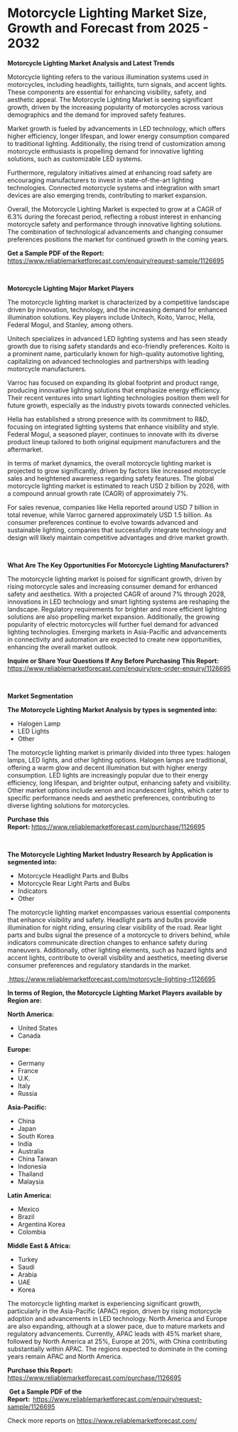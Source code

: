 <p><h1>Motorcycle Lighting Market Size, Growth and Forecast from 2025 - 2032</h1></p><p><strong>Motorcycle Lighting Market Analysis and Latest Trends</strong></p>
<p><p>Motorcycle lighting refers to the various illumination systems used in motorcycles, including headlights, taillights, turn signals, and accent lights. These components are essential for enhancing visibility, safety, and aesthetic appeal. The Motorcycle Lighting Market is seeing significant growth, driven by the increasing popularity of motorcycles across various demographics and the demand for improved safety features.</p><p>Market growth is fueled by advancements in LED technology, which offers higher efficiency, longer lifespan, and lower energy consumption compared to traditional lighting. Additionally, the rising trend of customization among motorcycle enthusiasts is propelling demand for innovative lighting solutions, such as customizable LED systems. </p><p>Furthermore, regulatory initiatives aimed at enhancing road safety are encouraging manufacturers to invest in state-of-the-art lighting technologies. Connected motorcycle systems and integration with smart devices are also emerging trends, contributing to market expansion. </p><p>Overall, the Motorcycle Lighting Market is expected to grow at a CAGR of 6.3% during the forecast period, reflecting a robust interest in enhancing motorcycle safety and performance through innovative lighting solutions. The combination of technological advancements and changing consumer preferences positions the market for continued growth in the coming years.</p></p>
<p><strong>Get a Sample PDF of the Report:&nbsp;</strong> <a href="https://www.reliablemarketforecast.com/enquiry/request-sample/1126695?utm_campaign=2145&utm_medium=2&utm_source=Github&utm_content=ia&utm_term=18022025&utm_id=motorcycle-lighting">https://www.reliablemarketforecast.com/enquiry/request-sample/1126695</a></p>
<p>&nbsp;</p>
<p><strong>Motorcycle Lighting Major Market Players</strong></p>
<p><p>The motorcycle lighting market is characterized by a competitive landscape driven by innovation, technology, and the increasing demand for enhanced illumination solutions. Key players include Unitech, Koito, Varroc, Hella, Federal Mogul, and Stanley, among others.</p><p>Unitech specializes in advanced LED lighting systems and has seen steady growth due to rising safety standards and eco-friendly preferences. Koito is a prominent name, particularly known for high-quality automotive lighting, capitalizing on advanced technologies and partnerships with leading motorcycle manufacturers.</p><p>Varroc has focused on expanding its global footprint and product range, producing innovative lighting solutions that emphasize energy efficiency. Their recent ventures into smart lighting technologies position them well for future growth, especially as the industry pivots towards connected vehicles.</p><p>Hella has established a strong presence with its commitment to R&D, focusing on integrated lighting systems that enhance visibility and style. Federal Mogul, a seasoned player, continues to innovate with its diverse product lineup tailored to both original equipment manufacturers and the aftermarket.</p><p>In terms of market dynamics, the overall motorcycle lighting market is projected to grow significantly, driven by factors like increased motorcycle sales and heightened awareness regarding safety features. The global motorcycle lighting market is estimated to reach USD 2 billion by 2026, with a compound annual growth rate (CAGR) of approximately 7%.</p><p>For sales revenue, companies like Hella reported around USD 7 billion in total revenue, while Varroc garnered approximately USD 1.5 billion. As consumer preferences continue to evolve towards advanced and sustainable lighting, companies that successfully integrate technology and design will likely maintain competitive advantages and drive market growth.</p></p>
<p>&nbsp;</p>
<p><strong>What Are The Key Opportunities For Motorcycle Lighting Manufacturers?</strong></p>
<p><p>The motorcycle lighting market is poised for significant growth, driven by rising motorcycle sales and increasing consumer demand for enhanced safety and aesthetics. With a projected CAGR of around 7% through 2028, innovations in LED technology and smart lighting systems are reshaping the landscape. Regulatory requirements for brighter and more efficient lighting solutions are also propelling market expansion. Additionally, the growing popularity of electric motorcycles will further fuel demand for advanced lighting technologies. Emerging markets in Asia-Pacific and advancements in connectivity and automation are expected to create new opportunities, enhancing the overall market outlook.</p></p>
<p><strong>Inquire or Share Your Questions If Any Before Purchasing This Report:</strong> <a href="https://www.reliablemarketforecast.com/enquiry/pre-order-enquiry/1126695?utm_campaign=2145&utm_medium=2&utm_source=Github&utm_content=ia&utm_term=18022025&utm_id=motorcycle-lighting">https://www.reliablemarketforecast.com/enquiry/pre-order-enquiry/1126695</a></p>
<p>&nbsp;</p>
<p><strong>Market Segmentation</strong></p>
<p><strong>The Motorcycle Lighting Market Analysis by types is segmented into:</strong></p>
<p><ul><li>Halogen Lamp</li><li>LED Lights</li><li>Other</li></ul></p>
<p><p>The motorcycle lighting market is primarily divided into three types: halogen lamps, LED lights, and other lighting options. Halogen lamps are traditional, offering a warm glow and decent illumination but with higher energy consumption. LED lights are increasingly popular due to their energy efficiency, long lifespan, and brighter output, enhancing safety and visibility. Other market options include xenon and incandescent lights, which cater to specific performance needs and aesthetic preferences, contributing to diverse lighting solutions for motorcycles.</p></p>
<p><strong>Purchase this Report:&nbsp;</strong><a href="https://www.reliablemarketforecast.com/purchase/1126695?utm_campaign=2145&utm_medium=2&utm_source=Github&utm_content=ia&utm_term=18022025&utm_id=motorcycle-lighting">https://www.reliablemarketforecast.com/purchase/1126695</a></p>
<p>&nbsp;</p>
<p><strong>The Motorcycle Lighting Market Industry Research by Application is segmented into:</strong></p>
<p><ul><li>Motorcycle Headlight Parts and Bulbs</li><li>Motorcycle Rear Light Parts and Bulbs</li><li>Indicators</li><li>Other</li></ul></p>
<p><p>The motorcycle lighting market encompasses various essential components that enhance visibility and safety. Headlight parts and bulbs provide illumination for night riding, ensuring clear visibility of the road. Rear light parts and bulbs signal the presence of a motorcycle to drivers behind, while indicators communicate direction changes to enhance safety during maneuvers. Additionally, other lighting elements, such as hazard lights and accent lights, contribute to overall visibility and aesthetics, meeting diverse consumer preferences and regulatory standards in the market.</p></p>
<p><a href="https://www.reliablemarketforecast.com/motorcycle-lighting-r1126695?utm_campaign=2145&utm_medium=2&utm_source=Github&utm_content=ia&utm_term=18022025&utm_id=motorcycle-lighting">&nbsp;https://www.reliablemarketforecast.com/motorcycle-lighting-r1126695</a></p>
<p><strong>In terms of Region, the Motorcycle Lighting Market Players available by Region are:</strong></p>
<p>
    <p> <strong> North America: </strong>
        <ul>
            <li>United States</li>
            <li>Canada</li>
        </ul>
        </p> 
    <p> <strong> Europe: </strong>
        <ul>
            <li>Germany</li>
            <li>France</li>
            <li>U.K.</li>
            <li>Italy</li>
            <li>Russia</li>
        </ul>
        </p> 
    <p> <strong> Asia-Pacific: </strong>
        <ul>
            <li>China</li>
            <li>Japan</li>
            <li>South Korea</li>
            <li>India</li>
            <li>Australia</li>
            <li>China Taiwan</li>
            <li>Indonesia</li>
            <li>Thailand</li>
            <li>Malaysia</li>
        </ul>
        </p> 
    <p> <strong> Latin America: </strong>
        <ul>
            <li>Mexico</li>
            <li>Brazil</li>
            <li>Argentina Korea</li>
            <li>Colombia</li>
        </ul>
        </p> 
    <p> <strong> Middle East & Africa: </strong>
        <ul>
            <li>Turkey</li>
            <li>Saudi</li>
            <li>Arabia</li>
            <li>UAE</li>
            <li>Korea</li>
        </ul>
    </p>
    </p>
<p><p>The motorcycle lighting market is experiencing significant growth, particularly in the Asia-Pacific (APAC) region, driven by rising motorcycle adoption and advancements in LED technology. North America and Europe are also expanding, although at a slower pace, due to mature markets and regulatory advancements. Currently, APAC leads with 45% market share, followed by North America at 25%, Europe at 20%, with China contributing substantially within APAC. The regions expected to dominate in the coming years remain APAC and North America.</p></p>
<p><strong>Purchase this Report: </strong><a href="https://www.reliablemarketforecast.com/purchase/1126695?utm_campaign=2145&utm_medium=2&utm_source=Github&utm_content=ia&utm_term=18022025&utm_id=motorcycle-lighting">https://www.reliablemarketforecast.com/purchase/1126695</a></p>
<p>&nbsp;<strong>Get a Sample PDF of the Report:&nbsp;&nbsp;</strong><a href="https://www.reliablemarketforecast.com/enquiry/request-sample/1126695?utm_campaign=2145&utm_medium=2&utm_source=Github&utm_content=ia&utm_term=18022025&utm_id=motorcycle-lighting">https://www.reliablemarketforecast.com/enquiry/request-sample/1126695</a></p>
<p><strong></strong></p>
<p>Check more reports on <a href="https://www.reliablemarketforecast.com/?utm_campaign=2145&utm_medium=2&utm_source=Github&utm_content=ia&utm_term=18022025&utm_id=motorcycle-lighting">https://www.reliablemarketforecast.com/</a></p>